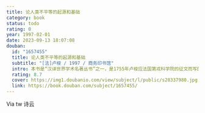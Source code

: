 ```yaml
---
title: 论人类不平等的起源和基础
category: book
status: todo
rating: 0
year: 1997-02-01
date: 2023-09-13 18:07:08
douban:
  id: "1657455"
  title: 论人类不平等的起源和基础
  subtitle: "[法]卢梭 / 1997 / 商务印书馆"
  intro: 本书是“汉译世界学术名著丛书”之一，是1755年卢梭应法国第戎科学院的征文而写的论文。在性质上，这是一部阐发政治思想的著作，其重要性仅次于1762年卢梭的《社会契约论》；而在思想体系上，本书可视为《社会契约论》的基础的绪论。当卢梭同时代的一些哲学家把人类的进步设想为一个不断上升的过程时，卢梭却已发现人类历史发展本身所具有的两面性（进步与落后）和所包含的内在矛盾。他认为贫困和奴役，亦即人类不平等的产
  rating: 8.7
  cover: https://img1.doubanio.com/view/subject/l/public/s28337980.jpg
  link: https://book.douban.com/subject/1657455/
---
```


Via tw 诗云